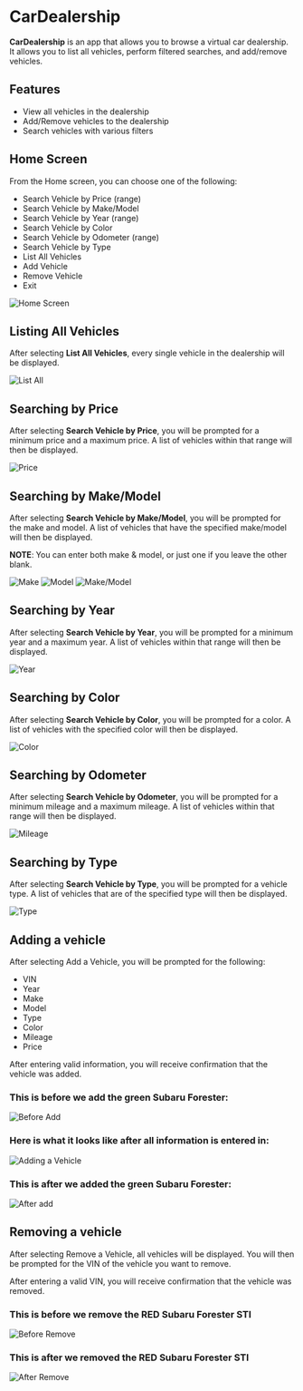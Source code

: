 # CarDealership
**CarDealership** is an app that allows you to browse a virtual car dealership.
It allows you to list all vehicles, perform filtered searches, and add/remove vehicles.

## Features
- View all vehicles in the dealership
- Add/Remove vehicles to the dealership
- Search vehicles with various filters

## Home Screen
From the Home screen, you can choose one of the following:
- Search Vehicle by Price (range)
- Search Vehicle by Make/Model
- Search Vehicle by Year (range)
- Search Vehicle by Color
- Search Vehicle by Odometer (range)
- Search Vehicle by Type
- List All Vehicles
- Add Vehicle
- Remove Vehicle
- Exit

![Home Screen](images/homeScreen.png)

## Listing All Vehicles
After selecting **List All Vehicles**, every single vehicle in the dealership will be displayed.

![List All](images/listAll.png)

## Searching by Price
After selecting **Search Vehicle by Price**, you will be prompted for a minimum price and a maximum price.
A list of vehicles within that range will then be displayed.

![Price](images/price.png)

## Searching by Make/Model
After selecting **Search Vehicle by Make/Model**, you will be prompted for the make and model.
A list of vehicles that have the specified make/model will then be displayed.

**NOTE**: You can enter both make & model, or just one if you leave the other blank.

![Make](images/make.png)
![Model](images/model.png)
![Make/Model](images/make_model.png)

## Searching by Year
After selecting **Search Vehicle by Year**, you will be prompted for a minimum year and a maximum year.
A list of vehicles within that range will then be displayed.

![Year](images/year.png)

## Searching by Color
After selecting **Search Vehicle by Color**, you will be prompted for a color.
A list of vehicles with the specified color will then be displayed.

![Color](images/color.png)

## Searching by Odometer
After selecting **Search Vehicle by Odometer**, you will be prompted for a minimum mileage and a maximum mileage.
A list of vehicles within that range will then be displayed.

![Mileage](images/mileage.png)

## Searching by Type
After selecting **Search Vehicle by Type**, you will be prompted for a vehicle type.
A list of vehicles that are of the specified type will then be displayed.

![Type](images/type.png)

## Adding a vehicle
After selecting Add a Vehicle, you will be prompted for the following:
- VIN
- Year
- Make
- Model
- Type
- Color
- Mileage
- Price

After entering valid information, you will receive confirmation that the vehicle was added.

### This is before we add the green Subaru Forester:
![Before Add](images/beforeAdd.png)

### Here is what it looks like after all information is entered in:
![Adding a Vehicle](images/vehicleAdded.png)

### This is after we added the green Subaru Forester:
![After add](images/afterAdd.png)

## Removing a vehicle
After selecting Remove a Vehicle, all vehicles will be displayed.
You will then be prompted for the VIN of the vehicle you want to remove.

After entering a valid VIN, you will receive confirmation that the vehicle was removed.

### This is before we remove the RED Subaru Forester STI
![Before Remove](images/beforeRemove.png)

### This is after we removed the RED Subaru Forester STI
![After Remove](images/afterRemove.png)
